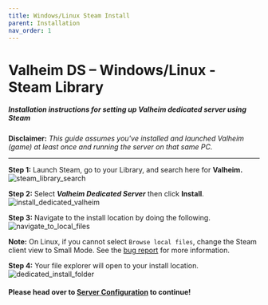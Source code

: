 ```yaml
---
title: Windows/Linux Steam Install
parent: Installation
nav_order: 1
---
```


# Valheim DS – Windows/Linux - Steam Library
##### Installation instructions for setting up Valheim dedicated server using Steam

**Disclaimer:**  *This guide assumes you've installed and launched Valheim (game) at least once and running the server on that same PC.*

---
**Step 1:** Launch Steam, go to your Library, and search here for **Valheim.**
![steam_library_search](../assets/installWinSteam/search_library.png)

**Step 2:** Select **_Valheim Dedicated Server_** then click **Install**.
![install_dedicated_valheim](../assets/installWinSteam/install_valheim.png)

**Step 3:** Navigate to the install location by doing the following.
![navigate_to_local_files](../assets/installWinSteam/browse_local.png)

**Note:** On Linux, if you cannot select `Browse local files`, change the Steam client view to Small Mode. See the [bug report](https://github.com/ValveSoftware/steam-for-linux/issues/9273) for more information.

**Step 4:** Your file explorer will open to your install location.
![dedicated_install_folder](../assets/installWinSteam/server_install_location.png)

#### Please head over to [Server Configuration](https://valheim-server-help.github.io/howConfigServer/) to continue!